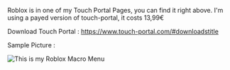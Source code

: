 Roblox is in one of my Touch Portal Pages, you can find it right above. 
I'm using a payed version of touch-portal, it costs 13,99€

Download Touch Portal : https://www.touch-portal.com/#downloadstitle

Sample Picture :

![This is my Roblox Macro Menu](https://i.imgur.com/WPswX99.png)
